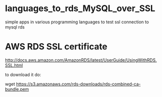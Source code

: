 # languages_to_rds_MySQL_over_SSL
simple apps in various programming languages to test ssl connection to mysql rds 

# AWS RDS SSL certificate
http://docs.aws.amazon.com/AmazonRDS/latest/UserGuide/UsingWithRDS.SSL.html

to download it do:

wget https://s3.amazonaws.com/rds-downloads/rds-combined-ca-bundle.pem 
